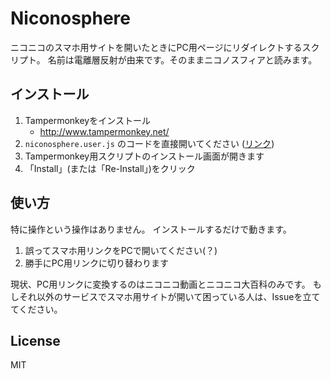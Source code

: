 # Niconosphere

ニコニコのスマホ用サイトを開いたときにPC用ページにリダイレクトするスクリプト。
名前は電離層反射が由来です。そのままニコノスフィアと読みます。

## インストール

1. Tampermonkeyをインストール
    - http://www.tampermonkey.net/
1. `niconosphere.user.js` のコードを直接開いてください ([リンク](https://github.com/usagiga/Niconosphere/raw/master/niconosphere.user.js))
1. Tampermonkey用スクリプトのインストール画面が開きます
1. 「Install」(または「Re-Install」)をクリック

## 使い方

特に操作という操作はありません。
インストールするだけで動きます。

1. 誤ってスマホ用リンクをPCで開いてください(？)
1. 勝手にPC用リンクに切り替わります

現状、PC用リンクに変換するのはニコニコ動画とニコニコ大百科のみです。
もしそれ以外のサービスでスマホ用サイトが開いて困っている人は、Issueを立ててください。

## License

MIT
